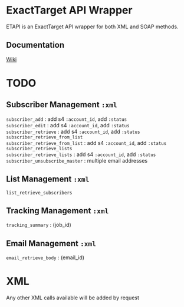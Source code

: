 ExactTarget API Wrapper
=======================

ETAPI is an ExactTarget API wrapper for both XML and SOAP methods.

Documentation
------------
[Wiki](https://github.com/Phiction/etapi/wiki)

TODO
====

Subscriber Management `:xml`
---
`subscriber_add` : add s4 `:account_id`, add `:status`  
`subscriber_edit` : add s4 `:account_id`, add `:status`  
`subscriber_retrieve` : add s4 `:account_id`, add `:status`  
`subscriber_retrieve_from_list`  
`subscriber_retrieve_from_list` : add s4 `:account_id`, add `:status`  
`subscriber_retrieve_lists`  
`subscriber_retrieve_lists` : add s4 `:account_id`, add `:status`  
`subscriber_unsubscribe_master` : multiple email addresses

List Management `:xml`
---
`list_retrieve_subscribers`  

Tracking Management `:xml`
---
`tracking_summary` : (job_id)  

Email Management `:xml`
---
`email_retrieve_body` : (email_id)  

XML
===
Any other XML calls available will be added by request